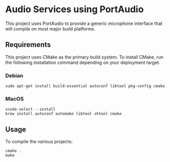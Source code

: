 # Audio Services using PortAudio

This project uses PortAudio to provide a generic microphone interface that will
compile on most major build platforms.

## Requirements

This project uses CMake as the primary build system. To install CMake, run the
following installation command depending on your deployment target.

### Debian

```shell
sudo apt-get install build-essential autoconf libtool pkg-config cmake
```

### MacOS

```shell
xcode-select --install
brew install autoconf automake libtool shtool cmake
```

## Usage

To compile the various projects:

```
cmake .
make
```
